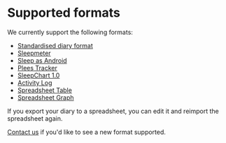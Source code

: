 # Supported formats

<!-- This page was created automatically by build_home.js - see that file for details -->

We currently support the following formats:

* [Standardised diary format](https://sleepdiary.github.io/core/src/Standard)
* [Sleepmeter](https://sleepdiary.github.io/core/src/Sleepmeter)
* [Sleep as Android](https://sleepdiary.github.io/core/src/SleepAsAndroid)
* [Plees Tracker](https://sleepdiary.github.io/core/src/PleesTracker)
* [SleepChart 1.0](https://sleepdiary.github.io/core/src/SleepChart1)
* [Activity Log](https://sleepdiary.github.io/core/src/ActivityLog)
* [Spreadsheet Table](https://sleepdiary.github.io/core/src/SpreadsheetTable)
* [Spreadsheet Graph](https://sleepdiary.github.io/core/src/SpreadsheetGraph)

If you export your diary to a spreadsheet, you can edit it and reimport the spreadsheet again.

[Contact us](https://github.com/sleepdiary/sleepdiary.github.io/issues/new/choose) if you'd like to see a new format supported.